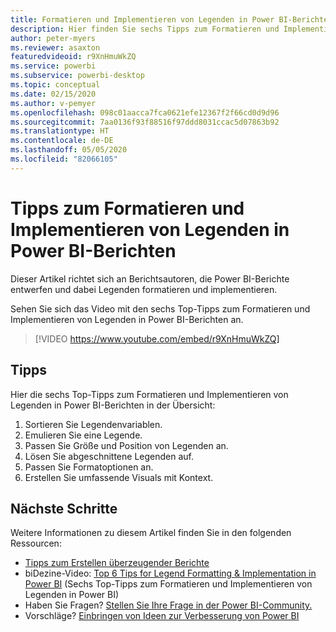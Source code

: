 ```yaml
---
title: Formatieren und Implementieren von Legenden in Power BI-Berichten
description: Hier finden Sie sechs Tipps zum Formatieren und Implementieren von Legenden in Power BI-Berichtsvisuals in Power BI Desktop oder dem Power BI-Dienst.
author: peter-myers
ms.reviewer: asaxton
featuredvideoid: r9XnHmuWkZQ
ms.service: powerbi
ms.subservice: powerbi-desktop
ms.topic: conceptual
ms.date: 02/15/2020
ms.author: v-pemyer
ms.openlocfilehash: 098c01aacca7fca0621efe12367f2f66cd0d9d96
ms.sourcegitcommit: 7aa0136f93f88516f97ddd8031ccac5d07863b92
ms.translationtype: HT
ms.contentlocale: de-DE
ms.lasthandoff: 05/05/2020
ms.locfileid: "82066105"
---
```

# <a name="tips-to-format-and-implement-legends-in-power-bi-reports"></a>Tipps zum Formatieren und Implementieren von Legenden in Power BI-Berichten

Dieser Artikel richtet sich an Berichtsautoren, die Power BI-Berichte entwerfen und dabei Legenden formatieren und implementieren.

Sehen Sie sich das Video mit den sechs Top-Tipps zum Formatieren und Implementieren von Legenden in Power BI-Berichten an.

> [!VIDEO https://www.youtube.com/embed/r9XnHmuWkZQ]

## <a name="tips"></a>Tipps

Hier die sechs Top-Tipps zum Formatieren und Implementieren von Legenden in Power BI-Berichten in der Übersicht:

1. Sortieren Sie Legendenvariablen.
1. Emulieren Sie eine Legende.
1. Passen Sie Größe und Position von Legenden an.
1. Lösen Sie abgeschnittene Legenden auf.
1. Passen Sie Formatoptionen an.
1. Erstellen Sie umfassende Visuals mit Kontext.

## <a name="next-steps"></a>Nächste Schritte

Weitere Informationen zu diesem Artikel finden Sie in den folgenden Ressourcen:

- [Tipps zum Erstellen überzeugender Berichte](../desktop-tips-and-tricks-for-creating-reports.md)
- biDezine-Video: [Top 6 Tips for Legend Formatting & Implementation in Power BI](https://www.youtube.com/watch?v=r9XnHmuWkZQ) (Sechs Top-Tipps zum Formatieren und Implementieren von Legenden in Power BI)
- Haben Sie Fragen? [Stellen Sie Ihre Frage in der Power BI-Community.](https://community.powerbi.com/)
- Vorschläge? [Einbringen von Ideen zur Verbesserung von Power BI](https://ideas.powerbi.com)
